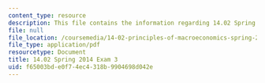 ```yaml
---
content_type: resource
description: This file contains the information regarding 14.02 Spring 2014 Exam 3.
file: null
file_location: /coursemedia/14-02-principles-of-macroeconomics-spring-2014/f65003bde0f74ec4318b9904698d042e_MIT14_02S14_Exam3_F11.pdf
file_type: application/pdf
resourcetype: Document
title: 14.02 Spring 2014 Exam 3
uid: f65003bd-e0f7-4ec4-318b-9904698d042e
---
```

